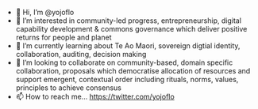 - 👋 Hi, I’m @yojoflo
- 👀 I’m interested in community-led progress, entrepreneurship, digital capability development & commons governance which deliver positive returns for people and planet
- 🌱 I’m currently learning about Te Ao Maori, sovereign digtial identity, collaboration, auditing, decision making
- 💞️ I’m looking to collaborate on community-based, domain specific collaboration, proposals which democratise allocation of resources and support emergent, contextual order including rituals, norms, values, principles to achieve consensus 
- 📫 How to reach me... https://twitter.com/yojoflo

<!---
yojoflo/yojoflo is a ✨ special ✨ repository because its `README.md` (this file) appears on your GitHub profile.
You can click the Preview link to take a look at your changes.
--->
